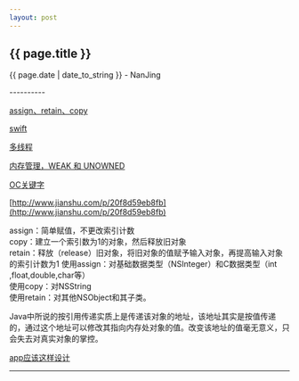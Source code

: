 ```yaml
---
layout: post
---
```


<h2>{{ page.title }}</h2>
<p class='meta'>{{ page.date | date_to_string }} - NanJing</p>
----------

[assign、retain、copy](http://www.cnblogs.com/csj007523/archive/2012/07/23/2605662.html)

[swift](http://swifter.tips/)

[多线程](http://www.cnblogs.com/kenshincui/p/3983982.html)

[内存管理，WEAK 和 UNOWNED](http://swifter.tips/retain-cycle/)  

[OC关键字](http://www.cnblogs.com/linyawen/archive/2012/05/10/2494773.html)

[http://www.jianshu.com/p/20f8d59eb8fb](http://www.jianshu.com/p/20f8d59eb8fb)

assign：简单赋值，不更改索引计数  
copy：建立一个索引数为1的对象，然后释放旧对象  
retain：释放（release）旧对象，将旧对象的值赋予输入对象，再提高输入对象的索引计数为1
使用assign：对基础数据类型（NSInteger）和C数据类型（int ,float,double,char等）  
使用copy：对NSString  
使用retain：对其他NSObject和其子类。  

Java中所说的按引用传递实质上是传递该对象的地址，该地址其实是按值传递的，通过这个地址可以修改其指向内存处对象的值。改变该地址的值毫无意义，只会失去对真实对象的掌控。

[app应该这样设计](http://www.raywenderlich.com/90773/introducing-ios-design-patterns-in-swift-part-2)

----------
